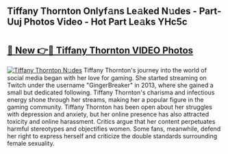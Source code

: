 ## Tiffany Thornton Onlyf𝚊ns Le𝚊ked N𝚞des - Part-Uuj Photos Video - Hot Part Le𝚊ks YHc5c

# <h2><a href="http://ac44322.deff.icu/?id=Tiffany+Thornton">🔗 New 👉🔴 Tiffany Thornton VIDEO Photos</a></h2>

[![Tiffany Thornton N𝚞des](https://i.imgur.com/rIISA9y.gif)](http://ac44322.deff.icu/?id=Tiffany+Thornton)
Tiffany Thornton's journey into the world of social media began with her love for gaming. She started streaming on Twitch under the username "GingerBreaker" in 2013, where she gained a small but dedicated following. Tiffany Thornton's charisma and infectious energy shone through her streams, making her a popular figure in the gaming community. Tiffany Thornton has been open about her struggles with depression and anxiety, but her online presence has also attracted toxicity and online harassment. Critics argue that her content perpetuates harmful stereotypes and objectifies women. Some fans, meanwhile, defend her right to express herself and criticize the double standards surrounding female sexuality.
